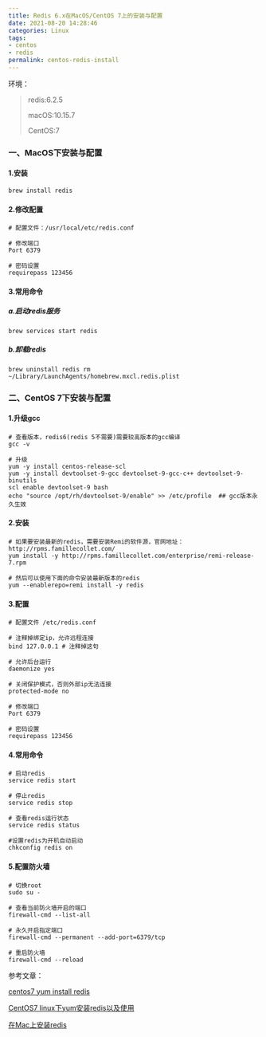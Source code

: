 ```yaml
---
title: Redis 6.x在MacOS/CentOS 7上的安装与配置
date: 2021-08-20 14:28:46
categories: Linux
tags:
- centos
- redis
permalink: centos-redis-install
---
```

环境：
> redis:6.2.5
> 
> macOS:10.15.7
> 
> CentOS:7
### 一、MacOS下安装与配置
#### 1.安装
```shell
brew install redis
```
<!--more-->

#### 2.修改配置
```shell
# 配置文件：/usr/local/etc/redis.conf

# 修改端口
Port 6379

# 密码设置
requirepass 123456
```

#### 3.常用命令
##### a.启动redis服务
```shell
brew services start redis
```

##### b.卸载redis
```shell
brew uninstall redis rm ~/Library/LaunchAgents/homebrew.mxcl.redis.plist
```


### 二、CentOS 7下安装与配置
#### 1.升级gcc
```shell
# 查看版本，redis6(redis 5不需要)需要较高版本的gcc编译
gcc -v

# 升级
yum -y install centos-release-scl
yum -y install devtoolset-9-gcc devtoolset-9-gcc-c++ devtoolset-9-binutils
scl enable devtoolset-9 bash
echo "source /opt/rh/devtoolset-9/enable" >> /etc/profile  ## gcc版本永久生效
```

#### 2.安装
```shell
# 如果要安装最新的redis，需要安装Remi的软件源，官网地址：http://rpms.famillecollet.com/
yum install -y http://rpms.famillecollet.com/enterprise/remi-release-7.rpm

# 然后可以使用下面的命令安装最新版本的redis
yum --enablerepo=remi install -y redis
```

#### 3.配置
```shell
# 配置文件 /etc/redis.conf

# 注释掉绑定ip，允许远程连接
bind 127.0.0.1 # 注释掉这句

# 允许后台运行
daemonize yes

# 关闭保护模式，否则外部ip无法连接
protected-mode no

# 修改端口
Port 6379

# 密码设置
requirepass 123456
```

#### 4.常用命令
```shell
# 启动redis
service redis start

# 停止redis
service redis stop

# 查看redis运行状态
service redis status

#设置redis为开机自动启动
chkconfig redis on
```

#### 5.配置防火墙
```shell
# 切换root
sudo su -

# 查看当前防火墙开启的端口
firewall-cmd --list-all

# 永久开启指定端口
firewall-cmd --permanent --add-port=6379/tcp

# 重启防火墙
firewall-cmd --reload
```

参考文章：

[centos7 yum install redis](https://www.cnblogs.com/autohome7390/p/6433956.html)

[CentOS7 linux下yum安装redis以及使用](https://cloud.tencent.com/developer/article/1653709)

[在Mac上安装redis](https://cloud.tencent.com/developer/article/1606701)
